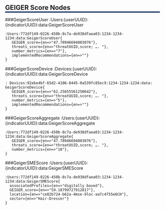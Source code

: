 #
<h2 style="box-shadow: 0px 4px 0px 0px #233c68;">GEIGER Score Nodes</h2>

###GeigerScoreUser
:Users:{userUUID}:{indicatorUUID}:data:GeigerScoreUser
```
:Users:772df149-0226-450b-8c7a-de938dfaea03:1234-1234-1234:data:GeigerScoreUser{
   GEIGER_score={en=>"47.78946694003076"}, 
   threats_score={en=>"threatUUID,score; …. "}, 
   number_metrics={en=>"7"}, 
   implementedRecommendations={en=>""}
}
```

###GeigerScoreDevice
:Devices:{userUUID}:{indicatorUUID}:data:GeigerScoreDevice  
```
: Devices:92ebe4bf-65d2-4106-8445-0a539fc85ec9:1234-1234-1234:data: GeigerScoreDevice{
   GEIGER_score={en=>"62.25655561250642"}, 
   threats_score={en=>"threatUUID,score; …. "},
   number_metrics={en=>"5"}, 
   implementedRecommendations={en=>""}
}
```

###GeigerScoreAggregate
:Users:{userUUID}:{indicatorUUID}:data:GeigerScoreAggregate
```
:Users:772df149-0226-450b-8c7a-de938dfaea03:1234-1234-1234:data:GeigerScoreAggregate{
   GEIGER_score={en=>"47.78946694003076"}, 
   threats_score={en=>"threatUUID,score; …. "}, 
   number_metrics={en=>"10"}, 
}
```

###GeigerSMEScore
:Users:{userUUID}:{indicatorUUID}:data:GeigerSMEScore
```
:Users:772df149-0226-450b-8c7a-de938dfaea03:1234-1234-1234:data:GeigerSMEScore{
  associatedProfiles={en=>"digitally based"}, 
  GEIGER_score={en=>"59.18799727912817"}, 
  location={en=>"ce82b724-b62a-4mse-9loc-aa7c4755e6CH"}, 
  sector={en=>"Hair-Dresser"}
}
```
